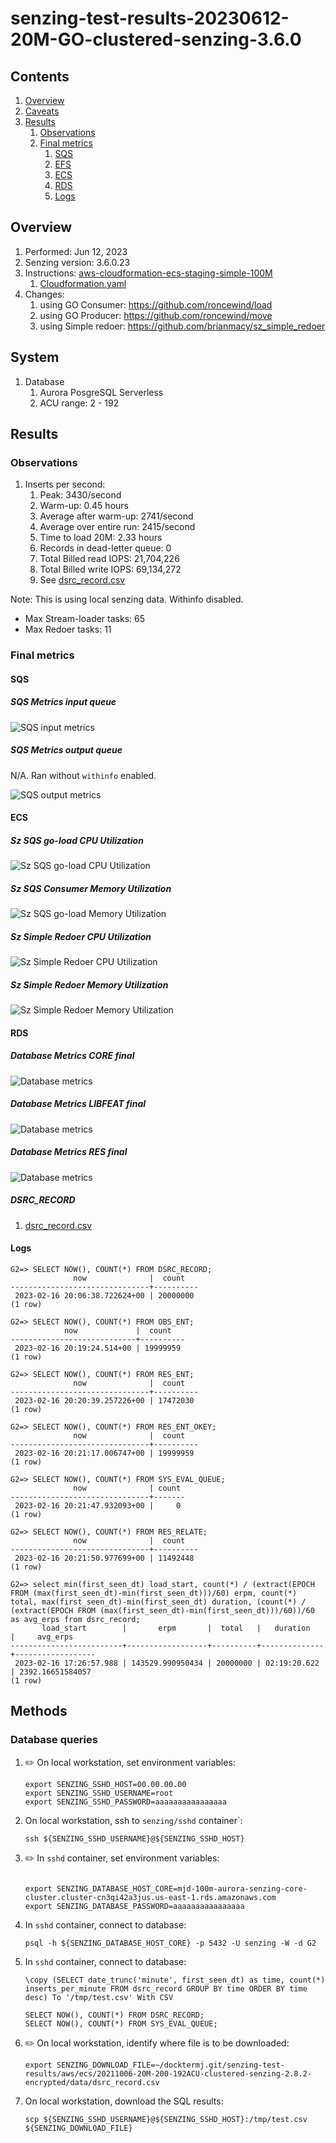 # senzing-test-results-20230612-20M-GO-clustered-senzing-3.6.0

## Contents

1. [Overview](#overview)
1. [Caveats](#caveats)
1. [Results](#results)
    1. [Observations](#observations)
    1. [Final metrics](#final-metrics)
        1. [SQS](#sqs)
        1. [EFS](#efs)
        1. [ECS](#ecs)
        1. [RDS](#rds)
        1. [Logs](#logs)

## Overview

1. Performed: Jun 12, 2023
2. Senzing version: 3.6.0.23
3. Instructions:
   [aws-cloudformation-ecs-staging-simple-100M](https://github.com/Senzing/aws-cloudformation-ecs/tree/main/cloudformation/aws-cloudformation-ecs-staging-simple-100M)
    1. [Cloudformation.yaml]()
4. Changes:
    1. using GO Consumer: https://github.com/roncewind/load
    1. using GO Producer: https://github.com/roncewind/move
    1. using Simple redoer: https://github.com/brianmacy/sz_simple_redoer

## System

1. Database
    1. Aurora PosgreSQL Serverless
    1. ACU range: 2 - 192

## Results

### Observations

1. Inserts per second:
    1. Peak: 3430/second
    1. Warm-up: 0.45 hours
    1. Average after warm-up: 2741/second
    1. Average over entire run: 2415/second
    1. Time to load 20M: 2.33 hours
    1. Records in dead-letter queue: 0
    1. Total Billed read IOPS:   21,704,226
    1. Total Billed write IOPS:  69,134,272
    1. See [dsrc_record.csv](data/dsrc_record.csv)

Note:  This is using local senzing data.  Withinfo disabled.

- Max Stream-loader tasks: 65
- Max Redoer tasks: 11

### Final metrics

#### SQS

##### SQS Metrics input queue

![SQS input metrics](images/sqs-input-metrics.png "SQS input metrics")

##### SQS Metrics output queue

N/A.  Ran without `withinfo` enabled.

![SQS output metrics](images/sqs-output-metrics.png "SQS output metrics")

#### ECS

##### Sz SQS go-load CPU Utilization

![Sz SQS go-load CPU Utilization](images/stream-loader-CPU-Utilization.png "Sz SQS go-load CPU Utilization")

##### Sz SQS Consumer Memory Utilization

![Sz SQS go-load Memory Utilization](images/stream-loader-Memory-Utilization.png "Sz SQS go-load Memory Utilization")

##### Sz Simple Redoer CPU Utilization

![Sz Simple Redoer CPU Utilization](images/redoer-CPU-Utilization.png "Sz Simple Redoer CPU Utilization")

##### Sz Simple Redoer Memory Utilization

![Sz Simple Redoer Memory Utilization](images/redoer-Memory-Utilization.png "Sz Simple Redoer Memory Utilization")

#### RDS

##### Database Metrics CORE final

![Database metrics](images/database-metrics-core.png "Database metrics")

##### Database Metrics LIBFEAT final

![Database metrics](images/database-metrics-libfeat.png "Database metrics")

##### Database Metrics RES final

![Database metrics](images/database-metrics-res.png "Database metrics")

##### DSRC_RECORD

1. [dsrc_record.csv](data/dsrc_record.csv)

#### Logs

```
G2=> SELECT NOW(), COUNT(*) FROM DSRC_RECORD;
              now              |  count
-------------------------------+----------
 2023-02-16 20:06:38.722624+00 | 20000000
(1 row)

G2=> SELECT NOW(), COUNT(*) FROM OBS_ENT;
            now             |  count
----------------------------+----------
 2023-02-16 20:19:24.514+00 | 19999959
(1 row)

G2=> SELECT NOW(), COUNT(*) FROM RES_ENT;
              now              |  count
-------------------------------+----------
 2023-02-16 20:20:39.257226+00 | 17472030
(1 row)

G2=> SELECT NOW(), COUNT(*) FROM RES_ENT_OKEY;
              now              |  count
-------------------------------+----------
 2023-02-16 20:21:17.006747+00 | 19999959
(1 row)

G2=> SELECT NOW(), COUNT(*) FROM SYS_EVAL_QUEUE;
              now              | count
-------------------------------+-------
 2023-02-16 20:21:47.932093+00 |     0
(1 row)

G2=> SELECT NOW(), COUNT(*) FROM RES_RELATE;
              now              |  count
-------------------------------+----------
 2023-02-16 20:21:50.977699+00 | 11492448
(1 row)

G2=> select min(first_seen_dt) load_start, count(*) / (extract(EPOCH FROM (max(first_seen_dt)-min(first_seen_dt)))/60) erpm, count(*) total, max(first_seen_dt)-min(first_seen_dt) duration, (count(*) / (extract(EPOCH FROM (max(first_seen_dt)-min(first_seen_dt)))/60))/60 as avg_erps from dsrc_record;
       load_start        |       erpm       |  total   |   duration   |     avg_erps
-------------------------+------------------+----------+--------------+------------------
 2023-02-16 17:26:57.988 | 143529.990950434 | 20000000 | 02:19:20.622 | 2392.16651584057
(1 row)
```

## Methods

### Database queries

1. :pencil2: On local workstation, set environment variables:

    ```console
    export SENZING_SSHD_HOST=00.00.00.00
    export SENZING_SSHD_USERNAME=root
    export SENZING_SSHD_PASSWORD=aaaaaaaaaaaaaaaa
    ```

1. On local workstation, ssh to `senzing/sshd` container`:

    ```console
    ssh ${SENZING_SSHD_USERNAME}@${SENZING_SSHD_HOST}
    ```

1. :pencil2: In `sshd` container, set environment variables:

    ```console

    export SENZING_DATABASE_HOST_CORE=mjd-100m-aurora-senzing-core-cluster.cluster-cn3qi42a3jus.us-east-1.rds.amazonaws.com
    export SENZING_DATABASE_PASSWORD=aaaaaaaaaaaaaaaa
    ```

1. In `sshd` container, connect to database:

    ```console
    psql -h ${SENZING_DATABASE_HOST_CORE} -p 5432 -U senzing -W -d G2
    ```

1. In `sshd` container, connect to database:

    ```console
    \copy (SELECT date_trunc('minute', first_seen_dt) as time, count(*) inserts_per_minute FROM dsrc_record GROUP BY time ORDER BY time desc) To '/tmp/test.csv' With CSV

    SELECT NOW(), COUNT(*) FROM DSRC_RECORD;
    SELECT NOW(), COUNT(*) FROM SYS_EVAL_QUEUE;
    ```

1. :pencil2: On local workstation, identify where file is to be downloaded:

    ```console
    export SENZING_DOWNLOAD_FILE=~/docktermj.git/senzing-test-results/aws/ecs/20211006-20M-200-192ACU-clustered-senzing-2.8.2-encrypted/data/dsrc_record.csv
    ```

1. On local workstation, download the SQL results:

    ```console
    scp ${SENZING_SSHD_USERNAME}@${SENZING_SSHD_HOST}:/tmp/test.csv ${SENZING_DOWNLOAD_FILE}
    ```

